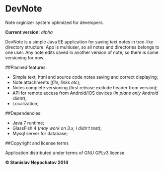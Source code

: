 DevNote
=======

Note orginizer system optimized for developers. 

**Current version:** *alpha*

DevNote is a simple Java EE application for saving text notes in tree-like directory structure. App is multiuser, so all notes and directories belongs to one user. Any note edits saved in another version of note, so there is some versioning for now.

##Planned features:
* Simple text, html and source code notes saving and correct displaying;
* Note attachments (*file, links etc*);
* Notes complete versioning (first release exclude header from version);
* API for remote access from Android/iOS devices (*in plans only Android client*);
* Localization;

##Dependencies:
* Java 7 runtime;
* GlassFish 4 (*may work on 3.x, I didn't test)*;
* Mysql server for database;

##Copyright and license terms

Application distributed under terms of GNU GPLv3 license.

**© Stanislav Nepochatov 2014**